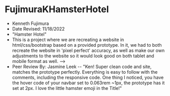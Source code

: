 # FujimuraKHamsterHotel
- Kenneth Fujimura
- Date Revised: 11/18/2022
- "Hamster Hotel"
- This is a project where we are recreating a website in html/css/bootstrap based on a provided prototype. In it, we had to both recreate the website in 'pixel perfect' accuracy, as well as make our own adjustments to the website so it would look good on both tablet and mobile format as well. -->
- Peer Review By: Jasmine Leek -- "Ken! Super clean code and site, matches the prototype perfectly. Everything is easy to follow with the comments, including the responsive code. One thing I noticed, you have the hover code of your navbar set to 0.063rem ~1px, the prototype has it set at 2px. I love the little hamster emoji in the Title!"